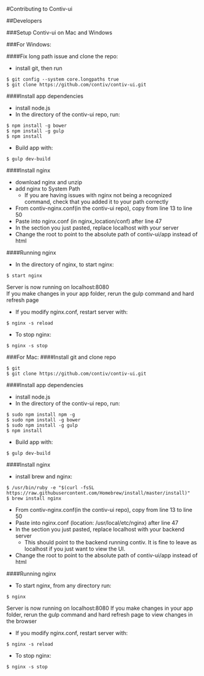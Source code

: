 #Contributing to Contiv-ui

##Developers

###Setup Contiv-ui on Mac and Windows

###For Windows:

####Fix long path issue and clone the repo:
* install git, then run
```
$ git config --system core.longpaths true
$ git clone https://github.com/contiv/contiv-ui.git
```

####Install app dependencies
* install node.js
* In the directory of the contiv-ui repo, run:
```
$ npm install -g bower 
$ npm install -g gulp
$ npm install
```
* Build app with:
```
$ gulp dev-build
```

####Install nginx
* download nginx and unzip
* add nginx to System Path
  * If you are having issues with nginx not being a recognized command, check that you added it to your path correctly
* From contiv-nginx.conf(in the contiv-ui repo), copy from line 13 to line 50
* Paste into nginx.conf (in nginx_location/conf) after line 47
* In the section you just pasted, replace localhost with your server
* Change the root to point to the absolute path of contiv-ui/app instead of html

####Running nginx
* In the directory of nginx, to start nginx:
```
$ start nginx
```
Server is now running on localhost:8080  
If you make changes in your app folder, rerun the gulp command and hard refresh page  

* If you modify nginx.conf, restart server with:
```
$ nginx -s reload
```
* To stop nginx:
```
$ nginx -s stop
```

###For Mac:
####Install git and clone repo
```
$ git
$ git clone https://github.com/contiv/contiv-ui.git
```
####Install app dependencies
* install node.js
* In the directory of the contiv-ui repo, run:
```
$ sudo npm install npm -g
$ sudo npm install -g bower 
$ sudo npm install -g gulp
$ npm install
```
* Build app with:
```
$ gulp dev-build
```
####Install nginx
* install brew and nginx:
```
$ /usr/bin/ruby -e "$(curl -fsSL https://raw.githubusercontent.com/Homebrew/install/master/install)" 
$ brew install nginx
```
* From contiv-nginx.conf(in the contiv-ui repo), copy from line 13 to line 50
* Paste into nginx.conf (location: /usr/local/etc/nginx) after line 47
* In the section you just pasted, replace localhost with your backend server
  * This should point to the backend running contiv. It is fine to leave as localhost if you just want to view the UI.
* Change the root to point to the absolute path of contiv-ui/app instead of html

####Running nginx
* To start nginx, from any directory run:
```
$ nginx
```
Server is now running on localhost:8080 
If you make changes in your app folder, rerun the gulp command and hard refresh page to view changes in the browser

* If you modify nginx.conf, restart server with:
```
$ nginx -s reload
```
* To stop nginx:
```
$ nginx -s stop
```





